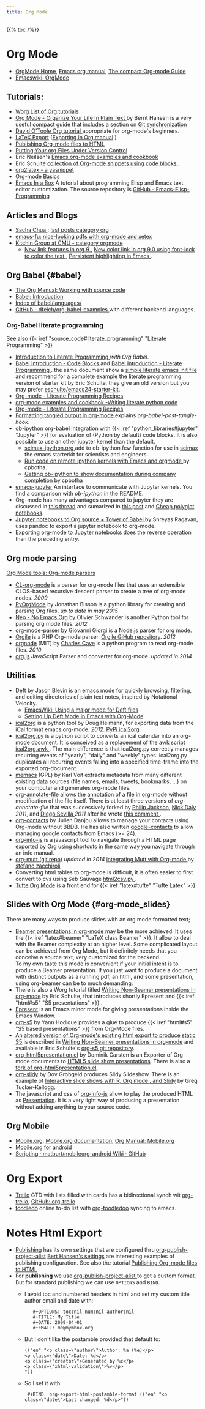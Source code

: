 ```yaml
---
title: Org Mode
---
```


{{% toc /%}}

# Org Mode

-   [OrgMode Home](http://orgmode.org/),
    [Emacs org manual](http://orgmode.org/org.html),
    [The compact Org-mode Guide](http://orgmode.org/guide/)
-   [Emacswiki: OrgMode](http://www.emacswiki.org/emacs/OrgMode)


## Tutorials:
-   [Worg List of Org tutorials
    ](http://orgmode.org/worg/org-tutorials/index.html)
-   [Org Mode - Organize Your Life In Plain Text
    ](http://doc.norang.ca/org-mode.html)
    by Bernt Hansen is a very useful compact guide that includes a section on
    [Git synchronization](http://doc.norang.ca/org-mode.html#GitSync)
-   [David O'Toole Org tutorial
    ](http://orgmode.org/worg/org-tutorials/orgtutorial_dto.html)
    appropriate for org-mode's beginners.
-   [LaTeX Export](http://orgmode.org/worg/org-tutorials/org-latex-export.html)
    ([Exporting in Org manual](http://orgmode.org/org.html#Exporting) )
-   [Publishing Org-mode files to HTML
    ](http://orgmode.org/worg/org-tutorials/org-publish-html-tutorial.html)
-   [Putting Your org Files Under Version Control
    ](http://orgmode.org/worg/org-tutorials/org-vcs.html)
-   Eric Neilsen's [Emacs org-mode examples and cookbook
    ](http://home.fnal.gov/~neilsen/notebook/orgExamples/org-examples.html)
-   Eric Schulte [collection of Org-mode snippets using code blocks
    ](https://eschulte.github.io/org-scraps/).
-   [org2latex - a yasnippet
    ](http://www.sharons.org.uk/org2latex.html)
-   [Org-mode Basics](http://www.star.bris.ac.uk/bjm/org-basics.html)
-   [Emacs In a Box](http://caiorss.github.io/Emacs-Elisp-Programming/)
    A tutorial about programming Elisp and Emacs text editor customization.
    The source repository is [GitHub - Emacs-Elisp-Programming
    ](https://github.com/caiorss/Emacs-Elisp-Programming)



## Articles and Blogs
-   [Sacha Chua
    ](http://sachachua.com):
    [last posts category org](http://sachachua.com/blog/category/org/)
-   [emacs-fu: nice-looking pdfs with org-mode and xetex
    ](http://emacs-fu.blogspot.com/2011/04/nice-looking-pdfs-with-org-mode-and.html)
-   [Kitchin Group at CMU - category orgmode
    ](http://kitchingroup.cheme.cmu.edu/blog/category/orgmode/)
    -   [New link features in org 9
        ](http://kitchingroup.cheme.cmu.edu/blog/2016/11/04/New-link-features-in-org-9/),
        [New color link in org 9.0 using font-lock to color the text
        ](http://kitchingroup.cheme.cmu.edu/blog/2016/11/08/New-color-link-in-org-9-0-using-font-lock-to-color-the-text/),
        [Persistent highlighting in Emacs
        ](http://kitchingroup.cheme.cmu.edu/blog/2016/11/10/Persistent-highlighting-in-Emacs/).


## Org Babel {#babel}

-   [The Org Manual: Working with source code
    ](https://orgmode.org/manual/Working-with-source-code.html#Working-with-source-code)
-   [Babel: Introduction](http://orgmode.org/worg/org-contrib/babel/intro.html)
-   [Index of babel/languages/
    ](https://orgmode.org/worg/org-contrib/babel/languages/)
-   [GitHub - dfeich/org-babel-examples
    ](https://github.com/dfeich/org-babel-examples)
    with different backend languages.

### Org-Babel literate programming

See also {{< iref "source_code#literate_programming" "Literate Programming" >}}
-   [Introduction to Literate Programming
    ](http://www.howardism.org/Technical/Emacs/literate-programming-tutorial.html)
    _with Org Babel_.
-   [Babel Introduction - Code Blocks
    ](https://orgmode.org/worg/org-contrib/babel/intro.html#source-code-blocks)
    and
    [Babel Introduction - Literate Programming
    ](https://orgmode.org/worg/org-contrib/babel/intro.html#literate-programming).
    the same document show a
    [simple literate emacs init file
    ](https://orgmode.org/worg/org-contrib/babel/intro.html#literate-emacs-init)
    and recommend for a complete example the literate programming version of starter kit
    by Eric Schulte, they give an old version but you may prefer
    [eschulte/emacs24-starter-kit](https://github.com/eschulte/emacs24-starter-kit).
-   [Org-mode - Literate Programming Recipes
    ](https://caiorss.github.io/Emacs-Elisp-Programming/Org-mode-recipes.html)
-   [org-mode examples and cookbook -Writing literate python code
    ](http://ehneilsen.net/notebook/orgExamples/org-examples.html#sec-25)
-   [Org-mode - Literate Programming Recipes
    ](https://caiorss.github.io/Emacs-Elisp-Programming/Org-mode-recipes.html)
-   [Formatting tangled output in org-mode
    ](https://jamesaimonetti.com/fr/posts/formatting-tangled-output-in-org-mode/)
    explains _org-babel-post-tangle-hook_.
-   [ob-ipython](https://github.com/gregsexton/ob-ipython)
    org-babel integration with {{< iref "python_libraries#jupyter" "Jupyter" >}} for
    evaluation of (Python by default) code blocks. It is also possible to use an other
    jupyter kernel than the default.
    -   [scimax-ipython.org
        ](https://github.com/jkitchin/scimax/blob/master/scimax-ipython.org)
        add to ob-ipython few function for use in
        [scimax](https://github.com/jkitchin/scimax)
        the emacs starterkit for scientists and engineers.
    -   [Run code on remote ipython kernels with Emacs and orgmode
        ](https://vxlabs.com/2017/11/30/run-code-on-remote-ipython-kernels-with-emacs-and-orgmode/)
        by cpbotha.
    -   [Getting ob-ipython to show documentation during company completion
        ](https://vxlabs.com/2017/11/24/getting-ob-ipython-to-show-documentation-during-company-completion/)
        by cpbotha
-   [emacs-jupyter](https://github.com/dzop/emacs-jupyter)
    An interface to communicate with Jupyter kernels. You find a comparison with
    _ob-ipython_ in the README.
-   Org-mode has many advantages compared to jupyter they are discussed in
    [this thread](https://news.ycombinator.com/item?id=11296843) and sumarized in
    [this post](https://news.ycombinator.com/item?id=16842786) and
    [Cheap polyglot notebooks](https://lepisma.xyz/2016/11/02/org-babel/).
-   [Jupyter notebooks to Org source + Tower of Babel
    ](https://shrysr.github.io/post/0b63f316-6f6b-4ec2-84a4-5ff287ecf7a7/)
    by  Shreyas Ragavan, uses pandoc to export a jupyter notebook to org-mode.
-   [Exporting org-mode to Jupyter notebooks
    ](https://kitchingroup.cheme.cmu.edu/blog/2017/01/21/Exporting-org-mode-to-Jupyter-notebooks/)
    does the reverse operation than the preceding entry.

## Org mode parsing

[Org Mode tools: Org-mode parsers](http://orgmode.org/worg/org-tools/#sec-1)

-   [CL-org-mode](http://common-lisp.net/project/cl-org-mode/)
    is a parser for org-mode files that uses an extensible CLOS-based
    recursive descent parser to create a tree of org-mode nodes. _2009_
-   [PyOrgMode](https://github.com/bjonnh/PyOrgMode)
    by Jonathan Bisson is a python library for creating and parsing
    Org files. _up to date in may 2015_
-   [Neo - No Emacs Org](http://chadok.info/darcs/neo/)
    by Olivier Schwander is another Python tool for parsing org mode
    files. _2012_
-   [org-mode-parser](https://github.com/daitangio/org-mode-parser)
    by Giovanni Giorgi is a Node.js parser for org mode.
-   [Orgile](http://toshine.org/etc/orgile-emacs-org-mode-file-html-parser-php-publishing-tool/)
    is a PHP  Org-mode  parser.
    [Orgile GiHub repository](https://github.com/mashdot/orgile). _2012_
-   [orgnode](http://members.optusnet.com.au/~charles57/GTD/orgnode.html) (MIT)
    by [Charles Cave](http://members.optusnet.com.au/~charles57/GTD/)
    is a python program to read org-mode files. _2010_
-  [org.js](http://mooz.github.io/org-js/)
    JavaScript Parser and converter for org-mode. _updated in 2014_

## Utilities
-   [Deft](http://jblevins.org/projects/deft/) by Jason Blevin
    is an emacs mode for quickly browsing, filtering, and editing
    directories of plain text notes, inspired by Notational Velocity.
    -   [EmacsWiki: Using a major mode for Deft files
        ](https://www.emacswiki.org/emacs/DeftMode)
    -   [Setting Up Deft Mode in Emacs with Org-Mode
        ](http://jonathanchu.is/posts/setting-up-deft-mode-in-emacs-with-org-mode/)
-   [ical2org](https://bitbucket.org/dhellmann/ical2org)
    is a python tool by Doug Helmann, for exporting data from the  iCal format emacs
    org-mode. _2012_.
    [PyPi ical2org](https://pypi.python.org/pypi/ical2org/)
-   [ical2org.py](https://github.com/asoroa/ical2org.py)
    is a python script to converts an ical calendar into an org-mode
    document.  It is conceived as a replacement of the awk script
    [ical2org.awk ](http://orgmode.org/worg/org-tutorials/org-google-sync.html).
    The main difference is that ical2org.py correctly manages
    recurring events of "yearly", "daily" and "weekly"
    types. ical2org.py duplicates all recurring events falling into a
    specified time-frame into the exported org-document.
-   [memacs](https://github.com/novoid/Memacs) (GPL) by Karl Voit
    extracts metadata from many different existing data sources
    (file names, emails, tweets, bookmarks, …)
    on your computer and generates org-mode files.
-   [org-annotate-file](http://emacswiki.org/wiki/OrgAnnotateFile)
    allows the annotation of a file in org-mode without modification
    of the file itself.  There is at least three versions of
    _org-annotate-file_ that was successively forked by
    [Philip Jackson](http://emacswiki.org/emacs/org-annotate-file.el),
    [Nick Daly
    ](https://bitbucket.org/nickdaly/org-annotate-file/src/tip/org-annotate-file.el)
    _2011_,
    and [Diego Sevilla
    ](https://bitbucket.org/dsevilla/org-annotate-file/src/tip/org-annotate-file.el) _2011_
    after he wrote [this comment
    ](http://stackoverflow.com/questions/7295708/how-to-use-org-annotate-file).
-   [org-contacts](http://julien.danjou.info/software/org-contacts.el)
    by Julien Danjou allows to manage your contacts using Org-mode
    without BBDB. He has also written
    [google-contacts](http://julien.danjou.info/software/google-contacts.el)
    to allow managing  google contacts from Emacs (>= 24).
-   [org-info-js](http://orgmode.org/worg/code/org-info-js/)
    is a javascript tool to navigate through a HTML page exported by
    Org using
    [shortcuts](http://orgmode.org/worg/code/org-info-js/#shortcuts)
    in the same way you navigate through an info manual.
-   [org-mutt (git repo)](http://git.upsilon.cc/?p=utils/org-mutt.git)
    _updated in 2014_
    [integrating Mutt with Org-mode
    ](http://upsilon.cc/~zack/blog/posts/2010/02/integrating_Mutt_with_Org-mode/)
    by [stefano zacchiroli](http://upsilon.cc/~zack/)
-   Converting html tables to org-mode is difficult, it is often
    easier to first convert to cvs using Seb Sauvage [html2csv.py
    ](http://sebsauvage.net/python/html2csv.py).
-   [Tufte Org Mode](https://github.com/tsdye/tufte-org-mode)
    is a front end for
    {{< iref "latex#tufte" "Tufte Latex" >}}

## Slides with Org Mode {#org-mode_slides}
There are many ways to produce slides with an org mode formatted text;

-   [Beamer presentations in org-mode
    ](http://orgmode.org/worg/exporters/beamer/tutorial.html)
    may be the more achieved. It uses the
    {{< iref "latex#beamer" "LaTeX class Beamer" >}}.
    It allow to deal with the Beamer complexity at an higher level.
    Some complicated layout can be achieved from Org Mode,
    but it definitely needs that you conceive a source text, very customized for the backend.
    <br />
    To my own taste this mode is convenient if your initial intent is to produce
    a Beamer presentation. If you just want to produce a document with distinct
    outputs as a running pdf, an html, __and__ some presentation, using org-beamer
    can be to much demanding.
-   There is also a Worg tutorial titled
    [Writing Non-Beamer presentations in org-mode](http://orgmode.org/worg/org-tutorials/non-beamer-presentations.html) by Eric Schulte,
    that introduces shortly Epresent and
    {{< iref "html#s5" "S5 presentations" >}} .
-   [Epresent](https://github.com/eschulte/epresent) is an Emacs minor mode
    for giving presentations inside the Emacs Window.
-   [org-s5](https://github.com/sigma/org-s5) by Yann Hodique
    provides a glue to produce {{< iref "html#s5" "S5 based presentations" >}}
    from Org-Mode files.
-   An [altered version of Org-mode's existing html export to produce static S5](http://orgmode.org/worg/org-tutorials/non-beamer-presentations.html#sec-3-1)
    is described in
    [Writing Non-Beamer presentations in org-mode](http://orgmode.org/worg/org-tutorials/non-beamer-presentations.html)
    and available in Eric Schulte's [org-s5 git repository](https://github.com/eschulte/org-S5).
-   [org-html5presentation.el](https://gist.github.com/509761) by Dominik Carsten
    is an Exporter of Org-mode documents to
    [HTML5 slide show presentations](http://www.html5rocks.com/en/features/presentation).
    There is also a
    [fork of org-html5presentation.el](https://github.com/twada/org-html5presentation.el).
-   [org-slidy](https://github.com/dov/org-slidy) by Dov Grobgeld produces Slidy Slideshow.
    There is  an example of
    [Interactive slide shows with R, Org mode , and Slidy](http://tucker-kellogg.com/blog/slideshow/org-gvis.html)
    by Greg Tucker-Kellogg.
-   The javascript and css of
    [org-info-js](http://orgmode.org/worg/code/org-info-js/)
    allow to play the produced HTML as
    [Presentation](http://orgmode.org/worg/code/org-info-js/#sec-12).
    It is a very light way of producing a presentation without
    adding anything to your source code.

## Org Mobile

-   [Mobile.org](http://mobileorg.ncogni.to/),
    [Mobile.org documentation](http://mobileorg.ncogni.to/),
    [Org Manual: Mobile.org](http://orgmode.org/manual/MobileOrg.html)
-   [Mobile.org for android](https://github.com/matburt/mobileorg-android/wiki/)
-   [Scripting · matburt/mobileorg-android Wiki · GitHub
    ](https://github.com/matburt/mobileorg-android/wiki/Scripting)

# Org Export
-   [Trello](https://trello.com/) GTD with  lists filled with cards
    has a bidirectional synch wit
    [org-trello](http://org-trello.github.io/),
    [GitHub: org-trello](https://github.com/org-trello/org-trello)
-   [toodledo](http://www.toodledo.com/) online to-do list with
    [org-toodledoo](https://github.com/christopherjwhite/org-toodledo)
    syncing to emacs.

# Notes Html Export

-   [Publishing](http://orgmode.org/org.html#Publishing) has its own
    settings that are configured thru
    [org-publish-project-alist](http://orgmode.org/org.html#Project-alist)
    [Bert Hansen's settings](http://doc.norang.ca/org-mode.html#sec-14_5)
    are interesting examples of publishing configuration.  See also
    the tutorial
    [Publishing Org-mode files to HTML
    ](http://orgmode.org/worg/org-tutorials/org-publish-html-tutorial.html)
-   For __publishing__ we use  [org-publish-project-alist
    ](http://orgmode.org/org.html#Project-alist)  to get a custom format.
    But for standard publishing we can use `OPTIONS` and `BIND`.
    - I avoid toc and numbered headers in html and set my custom title
        author email and date with:

             #+OPTIONS: toc:nil num:nil author:nil
             #+TITLE: My Title
             #+DATE: 2099-04-01
             #+EMAIL: me@mymbox.org

     -   But I don't like the postamble provided that default to:

             (("en" "<p class=\"author\">Author: %a (%e)</p>
             <p class=\"date\">Date: %d</p>
             <p class=\"creator\">Generated by %c</p>
             <p class=\"xhtml-validation\">%v</p>
             "))

    -   So I set it with:

             #+BIND  org-export-html-postamble-format (("en" "<p class=\"date\">Last changed: %d</p>"))

<!-- Local Variables: -->
<!-- mode: markdown -->
<!-- ispell-local-dictionary: "english" -->
<!-- End: -->
